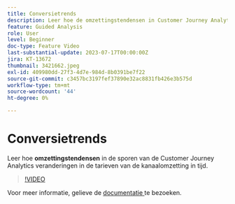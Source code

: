 ```yaml
---
title: Conversietrends
description: Leer hoe de omzettingstendensen in Customer Journey Analytics veranderingen in trechter omzettingspercentages in tijd volgen.
feature: Guided Analysis
role: User
level: Beginner
doc-type: Feature Video
last-substantial-update: 2023-07-17T00:00:00Z
jira: KT-13672
thumbnail: 3421662.jpeg
exl-id: 409980dd-27f3-4d7e-984d-8b0391be7f22
source-git-commit: c3457bc3197fef37890e32ac8831fb426e3b575d
workflow-type: tm+mt
source-wordcount: '44'
ht-degree: 0%

---
```


# Conversietrends

Leer hoe **omzettingstendensen** in de sporen van de Customer Journey Analytics veranderingen in de tarieven van de kanaalomzetting in tijd.

>[!VIDEO](https://video.tv.adobe.com/v/3432446/?learn=on&captions=dut)

Voor meer informatie, gelieve de [ documentatie ](https://experienceleague.adobe.com/docs/analytics-platform/using/guided-analysis/funnel/conversion-trends.html?lang=nl-NL) te bezoeken.

